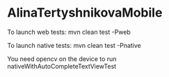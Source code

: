 # AlinaTertyshnikovaMobile
To launch web tests: mvn clean test -Pweb 

To launch native tests: mvn clean test -Pnative

You need opencv on the device to run nativeWithAutoCompleteTextViewTest 